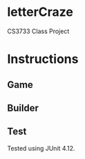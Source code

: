 # letterCraze
CS3733 Class Project

# Instructions

## Game

## Builder


## Test
Tested using JUnit 4.12.

